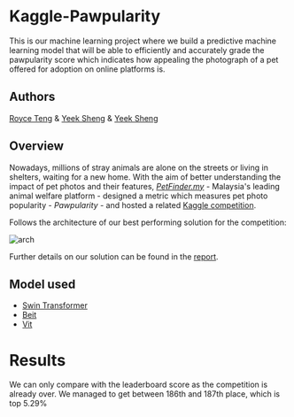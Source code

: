 # Kaggle-Pawpularity
This is our machine learning project where we build a predictive machine learning model that will be able to efficiently and accurately grade the pawpularity score which indicates how appealing the photograph of a pet offered for adoption on online platforms is.


## Authors
[Royce Teng](https://github.com/sleepreap) & [Yeek Sheng](https://github.com/Yeek020407) & [Yeek Sheng](https://github.com/Yeek020407)

## Overview

Nowadays, millions of stray animals are alone on the streets or living in shelters, waiting for a new home. With the aim of better understanding the impact of pet photos and their features, [*PetFinder.my*](https://www.petfinder.my/) - Malaysia's leading animal welfare platform - designed a metric which measures pet photo popularity - *Pawpularity* - and hosted a related [Kaggle competition](https://www.kaggle.com/c/petfinder-pawpularity-score/overview).

Follows the architecture of our best performing solution for the competition:

![arch](/docs/figs/arch_readme.png)

Further details on our solution can be found in the [report](https://github.com/atfortes/Pawpularity/blob/main/docs/report.pdf).

## Model used

- [Swin Transformer](https://arxiv.org/pdf/2103.14030.pdf) 
- [Beit](https://arxiv.org/abs/2106.08254)
- [Vit](https://arxiv.org/abs/2010.11929)

# Results 
We can only compare with the leaderboard score as the competition is already over. We managed to get between 186th and 187th place, which is top 5.29%

